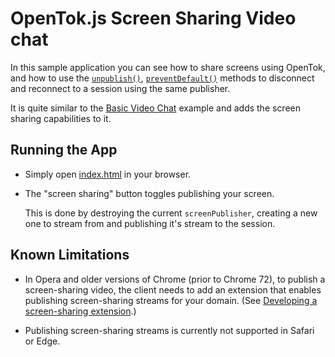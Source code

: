 # OpenTok.js Screen Sharing Video chat

In this sample application you can see how to share screens using OpenTok, and how to use the [`unpublish()`](https://tokbox.com/developer/sdks/js/reference/Session.html#unpublish), [`preventDefault()`](https://tokbox.com/developer/sdks/js/reference/StreamEvent.html#preventDefault) methods to disconnect and reconnect to a session using the same publisher.

It is quite similar to the [Basic Video Chat](../Basic%20Video%20Chat) example and adds the screen sharing capabilities to it.

## Running the App

* Simply open [index.html](index.html) in your browser.
* The "screen sharing" button toggles publishing your screen.
  
  This is done by destroying the current `screenPublisher`, creating a new one to stream from and publishing it's stream to the session.
  
## Known Limitations

* In Opera and older versions of Chrome (prior to Chrome 72), to publish a screen-sharing video, the client needs to add an extension that enables publishing screen-sharing streams for your domain. (See [Developing a screen-sharing extension](https://tokbox.com/developer/guides/screen-sharing/js/#chrome-extension).)

* Publishing screen-sharing streams is currently not supported in Safari or Edge.
  